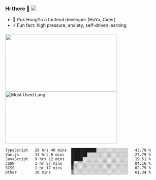 ### Hi there 👋   ![](https://komarev.com/ghpvc/?username=trojan0523&color=ff69b4&label=PV+Since+2020-1-1)

 - 🔭 Puk HungYu a fontend developer (HuYa, Cider)
 - ⚡ Fun fact: high pressure, anxiety, self-driven learning 

 <img align="left" width="350px" height="180px" src="https://github-readme-stats.vercel.app/api?username=trojan0523&show_icons=true&icon_color=199861&count_private=true" />
 
 <img width="350px" height="165px" alt="Most Used Lang" src="https://github-readme-stats.vercel.app/api/top-langs/?username=trojan0523&layout=compact"/>
 

 <!--START_SECTION:waka-->

```text
TypeScript   20 hrs 40 mins  ███████████░░░░░░░░░░░░░░   43.79 %
Vue.js       13 hrs 6 mins   ███████░░░░░░░░░░░░░░░░░░   27.79 %
JavaScript   9 hrs 12 mins   █████░░░░░░░░░░░░░░░░░░░░   19.51 %
JSON         1 hr 57 mins    █░░░░░░░░░░░░░░░░░░░░░░░░   04.16 %
SCSS         1 hr 17 mins    ▓░░░░░░░░░░░░░░░░░░░░░░░░   02.75 %
Other        38 mins         ▒░░░░░░░░░░░░░░░░░░░░░░░░   01.34 %
```

<!--END_SECTION:waka-->

 
<!--
**Trojan0523/Trojan0523** is a ✨ _special_ ✨ repository because its `README.md` (this file) appears on your GitHub profile.

Here are some ideas to get you started:

- 👯 looking to collaborate on where? i don`t know
- 🤔 I’m looking for help with ...
- 💬 Ask me about ...
- 📫 How to reach me: ...
- 😄 Pronouns: ...
- ⚡ Fun fact: ...
![](https://komarev.com/ghpvc/?username=trojan0523)
-->
